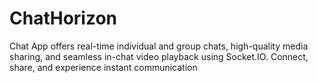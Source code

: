 # ChatHorizon
Chat App offers real-time individual and group chats, high-quality media sharing, and seamless in-chat video playback using Socket.IO. Connect, share, and experience instant communication
